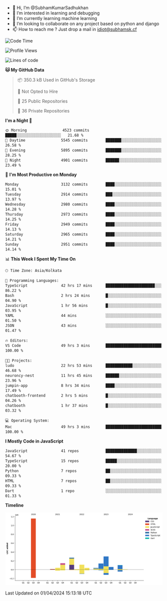 - 👋 Hi, I’m @SubhamKumarSadhukhan
- 👀 I’m interested in learning and debugging
- 🌱 I’m currently learning machine learning
- 💞️ I’m looking to collaborate on any project based on python and django
- 📫 How to reach me ?
      Just drop a mail in idiot@subhamsk.cf

<!---
SubhamKumarSadhukhan/SubhamKumarSadhukhan is a ✨ special ✨ repository because its `README.md` (this file) appears on your GitHub profile.
You can click the Preview link to take a look at your changes.
--->


<!--START_SECTION:waka-->
![Code Time](http://img.shields.io/badge/Code%20Time-2%2C076%20hrs%2014%20mins-blue)

![Profile Views](http://img.shields.io/badge/Profile%20Views-6-blue)

![Lines of code](https://img.shields.io/badge/From%20Hello%20World%20I%27ve%20Written-2.4%20million%20lines%20of%20code-blue)

**🐱 My GitHub Data** 

> 📦 350.3 kB Used in GitHub's Storage 
 > 
> 🚫 Not Opted to Hire
 > 
> 📜 25 Public Repositories 
 > 
> 🔑 36 Private Repositories 
 > 
**I'm a Night 🦉** 

```text
🌞 Morning                4523 commits        █████░░░░░░░░░░░░░░░░░░░░   21.68 % 
🌆 Daytime                5545 commits        ███████░░░░░░░░░░░░░░░░░░   26.58 % 
🌃 Evening                5895 commits        ███████░░░░░░░░░░░░░░░░░░   28.25 % 
🌙 Night                  4901 commits        ██████░░░░░░░░░░░░░░░░░░░   23.49 % 
```
📅 **I'm Most Productive on Monday** 

```text
Monday                   3132 commits        ████░░░░░░░░░░░░░░░░░░░░░   15.01 % 
Tuesday                  2914 commits        ███░░░░░░░░░░░░░░░░░░░░░░   13.97 % 
Wednesday                2980 commits        ████░░░░░░░░░░░░░░░░░░░░░   14.28 % 
Thursday                 2973 commits        ████░░░░░░░░░░░░░░░░░░░░░   14.25 % 
Friday                   2949 commits        ████░░░░░░░░░░░░░░░░░░░░░   14.13 % 
Saturday                 2965 commits        ████░░░░░░░░░░░░░░░░░░░░░   14.21 % 
Sunday                   2951 commits        ████░░░░░░░░░░░░░░░░░░░░░   14.14 % 
```


📊 **This Week I Spent My Time On** 

```text
🕑︎ Time Zone: Asia/Kolkata

💬 Programming Languages: 
TypeScript               42 hrs 17 mins      ██████████████████████░░░   86.22 % 
Bash                     2 hrs 24 mins       █░░░░░░░░░░░░░░░░░░░░░░░░   04.90 % 
JavaScript               1 hr 56 mins        █░░░░░░░░░░░░░░░░░░░░░░░░   03.95 % 
YAML                     44 mins             ░░░░░░░░░░░░░░░░░░░░░░░░░   01.50 % 
JSON                     43 mins             ░░░░░░░░░░░░░░░░░░░░░░░░░   01.47 % 

🔥 Editors: 
VS Code                  49 hrs 3 mins       █████████████████████████   100.00 % 

🐱‍💻 Projects: 
ludo                     22 hrs 53 mins      ████████████░░░░░░░░░░░░░   46.68 % 
neuroncy-nest            11 hrs 45 mins      ██████░░░░░░░░░░░░░░░░░░░   23.96 % 
jumpin-app               8 hrs 34 mins       ████░░░░░░░░░░░░░░░░░░░░░   17.49 % 
chatbooth-frontend       2 hrs 5 mins        █░░░░░░░░░░░░░░░░░░░░░░░░   04.26 % 
chatbooth                1 hr 37 mins        █░░░░░░░░░░░░░░░░░░░░░░░░   03.32 % 

💻 Operating System: 
Mac                      49 hrs 3 mins       █████████████████████████   100.00 % 
```

**I Mostly Code in JavaScript** 

```text
JavaScript               41 repos            ██████████████░░░░░░░░░░░   54.67 % 
TypeScript               15 repos            █████░░░░░░░░░░░░░░░░░░░░   20.00 % 
Python                   7 repos             ██░░░░░░░░░░░░░░░░░░░░░░░   09.33 % 
HTML                     7 repos             ██░░░░░░░░░░░░░░░░░░░░░░░   09.33 % 
Dart                     1 repo              ░░░░░░░░░░░░░░░░░░░░░░░░░   01.33 % 
```



**Timeline**

![Lines of Code chart](https://raw.githubusercontent.com/SubhamKumarSadhukhan/SubhamKumarSadhukhan/main/assets/bar_graph.png)


 Last Updated on 01/04/2024 15:13:18 UTC
<!--END_SECTION:waka-->
